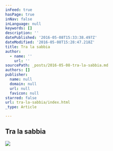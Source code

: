 ```yaml
---
inFeed: true
hasPage: true
inNav: false
inLanguage: null
keywords: []
description: ''
datePublished: '2016-05-08T15:33:38.497Z'
dateModified: '2016-05-08T15:28:47.218Z'
title: Tra la sabbia
author:
  - name: ''
    url: ''
sourcePath: _posts/2016-05-08-tra-la-sabbia.md
authors: []
publisher:
  name: null
  domain: null
  url: null
  favicon: null
starred: false
url: tra-la-sabbia/index.html
_type: Article

---
```

## Tra la sabbia
![](https://s3-us-west-2.amazonaws.com/the-grid-img/p/cf341291e32919d32babd8701a434be29cc654f0.jpg)